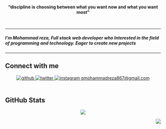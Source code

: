 <br>

<p align="center">
 <b>“discipline is choosing between what you want now and what you want most”
</b>
</p>
<br>

<hr>
<h5>I'm Mohammad reza, Full stack web developer who Interested in the field of programming and technology. Eager to create new projects</h5>
<hr>

## Connect with me  
<div align="center">
<a href="https://telegram.me/Mamzaw" target="_blank">
<img src=https://img.shields.io/badge/telegram-%2324292e.svg?&style=for-the-badge&logo=telegram&logoColor=0088cc alt=github style="margin-bottom: 5px;" />
</a>
<a href="https://twitter.com/mmd__rezaw" target="_blank">
<img src=https://img.shields.io/badge/twitter-%2300acee.svg?&style=for-the-badge&logo=x&logoColor=000 alt=twitter style="margin-bottom: 5px;" />
</a>
<a href="https://instagram.com/mmd._.rezaw" target="_blank">
<img src=https://img.shields.io/badge/instagram-%23000000.svg?&style=for-the-badge&logo=instagram&logoColor=FD1D1D alt=instagram style="margin-bottom: 5px;" />
</a>
 <a class="Link--primary" href="mailto:gmohammadreza867@gmail.com">gmohammadreza867@gmail.com</a>
</div>  
 
<br/>  


## GitHub Stats  
<div align="center">
 <img src="https://github-readme-stats.vercel.app/api/top-langs/?username=YasinDehfuli&hide_border=false&theme=transparent&layout=compact" align="center" />
</div>

<div align="right">

![](https://komarev.com/ghpvc/?username=mmdrezaww)

</div>



